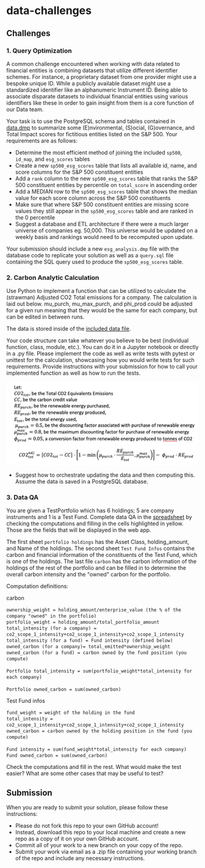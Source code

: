 # data-challenges
## Challenges
### 1. Query Optimization
A common challenge encountered when working with data related to financial entities is combining datasets that utilize different identifier schemes. For instance, a proprietary dataset from one provider might use a bespoke unique ID. While a publicly available dataset might use a standardized identifier like an alphanumeric Instrument ID. Being able to associate disparate datasets to individual financial entities using various identifiers like these in order to gain insight from them is a core function of our Data team.

Your task is to use the PostgreSQL schema and tables contained in [data.dmp](/query_optimization/data.dmp?raw=true) to summarize some (E)nvironmental, (S)ocial, (G)overnance, and Total Impact scores for fictitious entities listed on the S&P 500. Your requirements are as follows:
* Determine the most efficient method of joining the included `sp500`, `id_map`, and `esg_scores` tables
* Create a new `sp500_esg_scores` table that lists all available id, name, and score columns for the S&P 500 constituent entities
* Add a `rank` column to the new `sp500_esg_scores` table that ranks the S&P 500 constituent entities by percentile on `total_score` in ascending order
* Add a MEDIAN row to the `sp500_esg_scores` table that shows the median value for each score column across the S&P 500 constituents 
* Make sure that where S&P 500 constituent entities are missing score values they still appear in the `sp500_esg_scores` table and are ranked in the 0 percentile
* Suggest a database and ETL architecture if there were a much larger universe of companies eg. 50,000. This universe would be updated on a weekly basis and rankings would need to be recomputed upon update.

Your submission should include a new `esg_analysis.dmp` file with the database code to replicate your solution as well as a `query.sql` file containing the SQL query used to produce the `sp500_esg_scores` table.

### 2. Carbon Analytic Calculation
Use Python to implement a function that can be utilized to calculate the (strawman) Adjusted CO2 Total emissions for a company. The calculation is laid out below. mu_purch, mu_max_purch, and phi_prod could be adjusted for a given run meaning that they would be the same for each company, but can be edited in between runs.

The data is stored inside of the [included data file](/carbon_calculation/data.json?raw=true). 

Your code structure can take whatever you believe to be best (individual function, class, module, etc.). You can do it in a Jupyter notebook or directly in a .py file. Please implement the code as well as write tests with pytest or unittest for the calculation, showcasing how you would write tests for such requirements. Provide instructions with your submission for how to call your implemented function as well as how to run the tests.

![Calculation](/carbon_calculation/calculation.png?raw=true "Calculation")

* Suggest how to orchestrate updating the data and then computing this. Assume the data is saved in a PostgreSQL database.

### 3. Data QA
You are given a TestPortfolio which has 6 holdings; 5 are company instruments and 1 is a Test Fund. Complete data QA in the [spreadsheet](/data_qa/TestPortfolio_5entities1fund.xlsx) by checking the computations and filling in the cells highlighted in yellow. Those are the fields that will be displayed in the web app.

The first sheet `portfolio holdings` has the Asset Class, holding_amount, and Name of the holdings. The second sheet `Test Fund Infos` contains the carbon and financial information of the constituents of the Test Fund, which is one of the holdings. The last file `carbon` has the carbon information of the holdings of the rest of the portfolio and can be filled in to determine the overall carbon intensity and the "owned" carbon for the portfolio.

Computation definitions:

carbon
```
ownership_weight = holding_amount/enterprise_value (the % of the company "owned" in the portfolio)
portfolio_weight = holding_amount/total_portfolio_amount
total_intensity (for a company) = co2_scope_1_intensity+co2_scope_1_intensity+co2_scope_1_intensity
total_intensity (for a fund) = Fund intensity (defined below)
owned_carbon (for a company)= total_emitted*ownership_weight
owned_carbon (for a fund) = carbon owned by the fund position (you compute)

Portfolio total_intensity = sum(portfolio_weight*total_intensity for each company)

Portfolio owned_carbon = sum(owned_carbon)
```

Test Fund infos
```
fund_weight = weight of the holding in the fund
total_intensity = co2_scope_1_intensity+co2_scope_1_intensity+co2_scope_1_intensity
owned_carbon = carbon owned by the holding position in the fund (you compute)

Fund intensity = sum(fund_weight*total_intensity for each company)
Fund owned_carbon = sum(owned_carbon)
```

Check the computations and fill in the rest. What would make the test easier? What are some other cases that may be useful to test?

## Submission
When you are ready to submit your solution, please follow these instructions:
* Please do not fork this repo to your own GitHub account!
* Instead, download this repo to your local machine and create a new repo as a copy of it on your own GitHub account.
* Commit all of your work to a new branch on your copy of the repo.
* Submit your work via email as a .zip file containing your working branch of the repo and include any necessary instructions.
